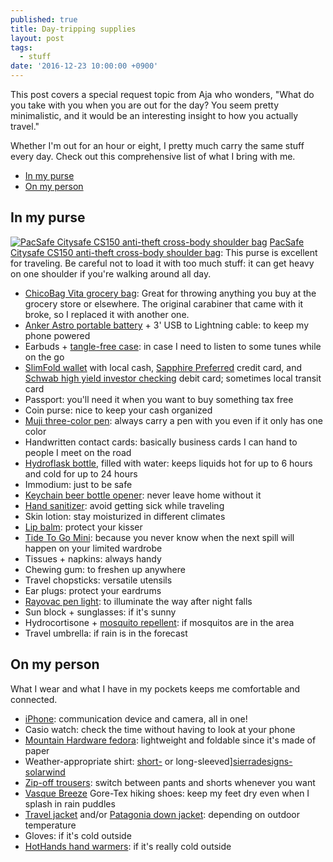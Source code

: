 ```yaml
---
published: true
title: Day-tripping supplies
layout: post
tags:
  - stuff
date: '2016-12-23 10:00:00 +0900'
---
```

This post covers a special request topic from Aja who wonders, "What do you take with you when you are out for the day? You seem pretty minimalistic, and it would be an interesting insight to how you actually travel."

Whether I'm out for an hour or eight, I pretty much carry the same stuff every day. Check out this comprehensive list of what I bring with me.

<!--more-->

* [In my purse](#in-my-purse)
* [On my person](#on-my-person)

## In my purse

[![PacSafe Citysafe CS150 anti-theft cross-body shoulder bag]({{site.baseurl}}/images/products/pacsafe-purse.jpg)][pacsafe-purse] [PacSafe Citysafe CS150 anti-theft cross-body shoulder bag][pacsafe-purse]: This purse is excellent for traveling. Be careful not to load it with too much stuff: it can get heavy on one shoulder if you're walking around all day.

* [ChicoBag Vita grocery bag][chicobag-vita]: Great for throwing anything you buy at the grocery store or elsewhere. The original carabiner that came with it broke, so I replaced it with another one.
* [Anker Astro portable battery][anker-astro] + 3' USB to Lightning cable: to keep my phone powered
* Earbuds + [tangle-free case][nest-case]: in case I need to listen to some tunes while on the go
* [SlimFold wallet][slimfold-wallet] with local cash, [Sapphire Preferred][chase-sapphire] credit card, and [Schwab high yield investor checking][schwab-checking] debit card; sometimes local transit card
* Passport: you'll need it when you want to buy something tax free
* Coin purse: nice to keep your cash organized
* [Muji three-color pen][muji-pen]: always carry a pen with you even if it only has one color
* Handwritten contact cards: basically business cards I can hand to people I meet on the road
* [Hydroflask bottle][hydroflask-bottle], filled with water: keeps liquids hot for up to 6 hours and cold for up to 24 hours
* Immodium: just to be safe
* [Keychain beer bottle opener][kobwa-opener]: never leave home without it
* [Hand sanitizer][purell-sanitizer]: avoid getting sick while traveling
* Skin lotion: stay moisturized in different climates
* [Lip balm][burtsbees-lipbalm]: protect your kisser
* [Tide To Go Mini][tide-togo]: because you never know when the next spill will happen on your limited wardrobe
* Tissues + napkins: always handy
* Chewing gum: to freshen up anywhere
* Travel chopsticks: versatile utensils
* Ear plugs: protect your eardrums
* [Rayovac pen light][rayovac-penlight]: to illuminate the way after night falls
* Sun block + sunglasses: if it's sunny
* Hydrocortisone + [mosquito repellent][repel100]: if mosquitos are in the area
* Travel umbrella: if rain is in the forecast

## On my person

What I wear and what I have in my pockets keeps me comfortable and connected.

* [iPhone][apple-iphonese]: communication device and camera, all in one!
* Casio watch: check the time without having to look at your phone
* [Mountain Hardware fedora][mountainhardware-fedora]: lightweight and foldable since it's made of paper
* Weather-appropriate shirt: [short-][32degrees-shirt] or long-sleeved][sierradesigns-solarwind]
* [Zip-off trousers][kathmandu-semsa]: switch between pants and shorts whenever you want
* [Vasque Breeze][vasque-breeze] Gore-Tex hiking shoes: keep my feet dry even when I splash in rain puddles
* [Travel jacket][exofficio-flyq] and/or [Patagonia down jacket][patagonia-downsweater]: depending on outdoor temperature
* Gloves: if it's cold outside
* [HotHands hand warmers][hothands-warmers]: if it's really cold outside

[32degrees-shirt]: http://amzn.to/2i1phel
[anker-astro]: https://www.amazon.com/gp/product/B00EF1OGOG/
[apple-iphonese]: https://www.amazon.com/Apple-iPhone-SE-Unlocked-Phone/dp/B01DAJTINW/
[burtsbees-lipbalm]: http://amzn.to/2ijk4Pq
[chase-sapphire]: https://creditcards.chase.com/credit-cards/chase-sapphire-preferred
[chicobag-vita]: http://amzn.to/2hM4lIr
[exofficio-flyq]: http://amzn.to/29DsXv1
[hothands-warmers]: http://amzn.to/2hxKHfE
[hydroflask-bottle]: http://amzn.to/29DlHA0
[kathmandu-semsa]: http://www.kathmandu.com.au/womens/clothing/pants-and-shorts/semsa-zip-off-trousers-women-v2.html
[kobwa-opener]: http://amzn.to/2hfoKUL
[mountainhardware-fedora]: https://www.rei.com/product/101484/mountain-hardwear-raffia-fedora-hat-womens
[muji-pen]: http://www.muji.us/store/select-3-color-ball-point-pen-body.html
[nest-case]: http://amzn.to/2gNGx29
[pacsafe-purse]: http://amzn.to/29AoXQr
[patagonia-downsweater]: http://amzn.to/2afOuev
[purell-sanitizer]: http://amzn.to/2hOGerI
[rayovac-penlight]: http://amzn.to/29G3f91
[repel100]: https://www.amazon.com/Repel-Insect-Repellent-Spray-Bottle/dp/B000LGN3Z2
[schwab-checking]: http://www.schwab.com/public/schwab/banking_lending/checking_account
[sierradesigns-solarwind]: http://amzn.to/29HFe16
[slimfold-wallet]: http://amzn.to/2hU7F4t
[tide-togo]: http://amzn.to/2gNFb7c
[vasque-breeze]: http://amzn.to/2i1jK7j